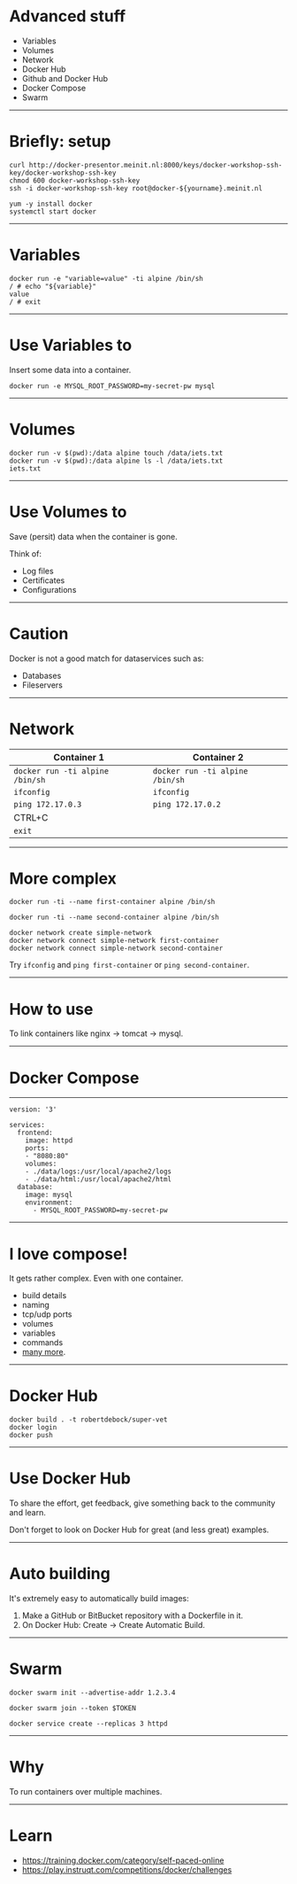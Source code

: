 # Advanced stuff
- Variables
- Volumes
- Network
- Docker Hub
- Github and Docker Hub
- Docker Compose
- Swarm

---

# Briefly: setup

````
curl http://docker-presentor.meinit.nl:8000/keys/docker-workshop-ssh-key/docker-workshop-ssh-key
chmod 600 docker-workshop-ssh-key
ssh -i docker-workshop-ssh-key root@docker-${yourname}.meinit.nl
````

````
yum -y install docker
systemctl start docker
````

---

# Variables


````
docker run -e "variable=value" -ti alpine /bin/sh
/ # echo "${variable}"
value
/ # exit
````

----

# Use Variables to

Insert some data into a container.

````
docker run -e MYSQL_ROOT_PASSWORD=my-secret-pw mysql
````

---

# Volumes

````
docker run -v $(pwd):/data alpine touch /data/iets.txt
docker run -v $(pwd):/data alpine ls -l /data/iets.txt
iets.txt
````

----

# Use Volumes to

Save (persit) data when the container is gone.

Think of:
- Log files
- Certificates
- Configurations

----

# Caution

Docker is not a good match for dataservices such as:
- Databases
- Fileservers

---

# Network

| Container 1 | Container 2|
|---|---|
|`docker run -ti alpine /bin/sh`|`docker run -ti alpine /bin/sh`|
|`ifconfig`|`ifconfig`|
|`ping 172.17.0.3`|`ping 172.17.0.2`|
|CTRL+C|    |
|`exit`|    |

----

# More complex

````
docker run -ti --name first-container alpine /bin/sh
````

````
docker run -ti --name second-container alpine /bin/sh
````

````
docker network create simple-network
docker network connect simple-network first-container
docker network connect simple-network second-container
````

Try `ifconfig` and `ping first-container` or `ping second-container`.

----

# How to use

To link containers like nginx -> tomcat -> mysql.

---

# Docker Compose

----

````
version: '3'

services:
  frontend:
    image: httpd
    ports:
    - "8080:80"
    volumes:
    - ./data/logs:/usr/local/apache2/logs
    - ./data/html:/usr/local/apache2/html
  database:
    image: mysql
    environment:
      -	MYSQL_ROOT_PASSWORD=my-secret-pw
````

----

# I love compose!

It gets rather complex. Even with one container.
- build details
- naming
- tcp/udp ports
- volumes
- variables
- commands
- [many more](https://docs.docker.com/compose/compose-file/).

---

# Docker Hub

````
docker build . -t robertdebock/super-vet
docker login
docker push
````

----

# Use Docker Hub

To share the effort, get feedback, give something back to the community and learn.

Don't forget to look on Docker Hub for great (and less great) examples.

---

# Auto building

It's extremely easy to automatically build images:
1. Make a GitHub or BitBucket repository with a Dockerfile in it.
2. On Docker Hub: Create -> Create Automatic Build.

---

# Swarm

````
docker swarm init --advertise-addr 1.2.3.4
````

````
docker swarm join --token $TOKEN
````

````
docker service create --replicas 3 httpd
````

----

# Why

To run containers over multiple machines.

---

# Learn

- https://training.docker.com/category/self-paced-online
- https://play.instruqt.com/competitions/docker/challenges
